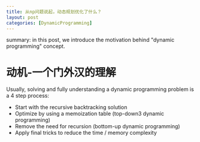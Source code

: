 ```yaml
---
title: 从np问题说起，动态规划优化了什么？
layout: post
categories: [DynamicProgramming]
---
```

summary: in this post, we introduce the motivation behind "dynamic programming" concept. 

# 动机-一个门外汉的理解
Usually, solving and fully understanding a dynamic programming problem is a 4 step process:

- Start with the recursive backtracking solution
- Optimize by using a memoization table (top-down3 dynamic programming)
- Remove the need for recursion (bottom-up dynamic programming)
- Apply final tricks to reduce the time / memory complexity
